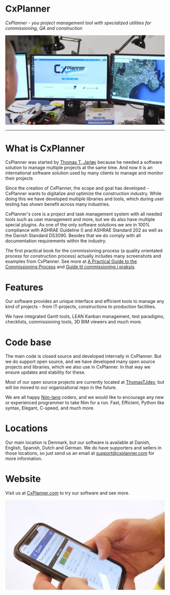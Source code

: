 # CxPlanner

*CxPlanner - you project management tool with specialized utilities for commissioning, QA and construction*

<img src="https://raw.githubusercontent.com/CxPlanner/.github/97e4a0a7024c84e027fa1ad23c1c4dc2410ec9c4/public/images/background-CxPlanner-large.jpg" alt="CxPlanner - project management software">

____


# What is CxPlanner

CxPlanner was started by [Thomas T. Jarløv](https://ttj.dk) because he needed a software solution to manage multiple projects at the same time. And now it is an international software solution used by many clients to manage and monitor their projects

Since the creation of CxPlanner, the scope and goal has developed - CxPlanner wants to digitalize and optimize the construction industry. While doing this we have developed multiple libraries and tools, which during user testing has shown benefit across many industries.

CxPlanner's core is a project and task management system with all needed tools such as user management and more, but we do also have multiple special plugins.
As one of the only software solutions we are in 100% compliance with ASHRAE Guideline 0 and ASHRAE Standard 202 as well as the Danish Standard DS3090. Besides that we do comply with all documentation requirements within the industry.

The first practical book for the commissioning process (a quality orientated process for construction process) actually includes many screenshots and examples from CxPlanner. See more at [A Practical Guide to the Commissioning Process](https://cxguideline.com) and [Guide til commissioning i praksis](https://cxguide.dk).

# Features

Our software provides an unique interface and efficient tools to manage any kind of projects - from IT-projects, constructions to production facilities.

We have integrated Gantt tools, LEAN Kanban management, test paradigms, checklists, commissioning tools, 3D BIM viewers and much more.


# Code base

The main code is closed source and developed internally in CxPlanner. But we do support open source, and we have developed many open source projects and libraries, which we also use in CxPlanner. In that way we ensure updates and stability for these.

Most of our open source projects are currently located at [ThomasTJdev](https://github.com/ThomasTJdev), but will be moved to our organizational repo in the future.

We are all happy [Nim-lang](https://nim-lang.org/) coders, and we would like to encourage any new or experienced programmer to take Nim for a run. Fast, Efficient, Python like syntax, Elegant, C-speed, and much more.


# Locations

Our main location is Denmark, but our software is available at Danish, English, Spanish, Dutch and German. We do have supporters and sellers in those locations, so just send us an email at support@cxplanner.com for more information.

# Website


Visit us at [CxPlanner.com](https://cxplanner.com) to try our software and see more.

<img src="https://raw.githubusercontent.com/CxPlanner/.github/main/public/images/background-CxPlanner-std.jpg" alt="CxPlanner on mobile devices">

